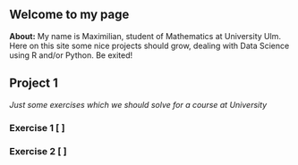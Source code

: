 ## Welcome to my page

**About:** My name is Maximilian, student of Mathematics at University Ulm. Here on this site some nice projects should grow, dealing with Data Science using R and/or Python.
Be exited!

## Project 1 
*Just some exercises which we should solve for a course at University*
### Exercise 1 [ ]

### Exercise 2 [ ]



